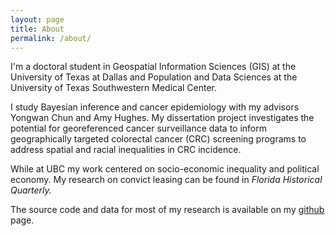 ```yaml
---
layout: page
title: About
permalink: /about/
---
```


I'm a doctoral student in Geospatial Information Sciences (GIS) at the University of Texas at Dallas and Population and Data Sciences at the University of Texas Southwestern Medical Center. 

I study Bayesian inference and cancer epidemiology with my advisors Yongwan Chun and Amy Hughes. My dissertation project investigates the potential for georeferenced cancer surveillance data to inform geographically targeted colorectal cancer (CRC) screening programs to address spatial and racial inequalities in CRC incidence.

While at UBC my work centered on socio-economic inequality and political economy. My research on convict leasing can be found in <em>Florida Historical Quarterly.</em>

The source code and data for most of my research is available on my [github](https://github.com/ConnorDonegan?tab=repositories) page.


